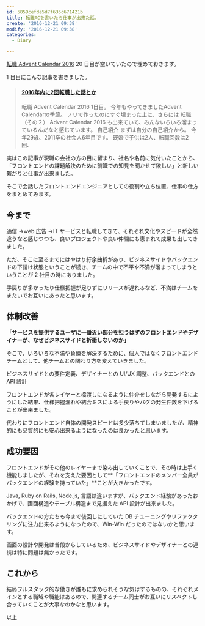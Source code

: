 ```yaml
---
id: 5859cefde5d7f635c671421b
title: 転職ACを書いたら仕事が出来た話。
create: '2016-12-21 09:38'
modify: '2016-12-21 09:38'
categories:
  - Diary

---
```


[転職 Advent Calendar 2016](http://qiita.com/advent-calendar/2016/job) 20 日目が空いていたので埋めておきます。

1 日目にこんな記事を書きました。

<blockquote class="embedly-card" data-card-key="efc9713d77434ae8b88ef22dda0a91e8" data-card-controls="0" data-card-width="500" data-card-type="article" data-card-align="left"><h4><a href="https://blog.yug1224.com/archives/583ebdfdb5b42a135a9a608f">2016年内に2回転職した話とか</a></h4><p>転職 Advent Calendar 2016 1日目。 今年もやってきましたAdvent Calendarの季節。 ノリで作ったのにすぐ埋まった上に、さらには 転職（その２） Advent Calendar 2016 も出来ていて、みんないろいろ溜まっているんだなと感じています。 自己紹介 まずは自分の自己紹介から。 今年29歳、2011卒の社会人6年目です。 既婚で子供は2人、転職回数は2回、</p></blockquote>
<script async src="//cdn.embedly.com/widgets/platform.js" charset="UTF-8"></script>

実はこの記事が現職の会社の方の目に留まり、社名や名前に気付いたことから、「フロントエンドの課題解決のために前職での知見を聞かせて欲しい」と新しい繋がりと仕事が出来ました。

そこで会話したフロントエンドエンジニアとしての役割や立ち位置、仕事の仕方をまとめてみます。

<!-- more -->

## 今まで

通信 →web 広告 →IT サービスと転職してきて、それぞれ文化やスピードが全然違うなと感じつつも、良いプロジェクトや良い仲間にも恵まれて成果も出してきました。

ただ、そこに至るまでにはやはり紆余曲折があり、ビジネスサイドやバックエンドの下請け状態ということが続き、チームの中で不平や不満が溜まってしまうということが 2 社目の時にありました。

手戻りが多かったり仕様把握が足りずにリリースが遅れるなど、不満はチームをまたいでお互いにあったと思います。

## 体制改善

**「サービスを提供するユーザに一番近い部分を担うはずのフロントエンドやデザイナーが、なぜビジネスサイドと折衝しないのか」**

そこで、いろいろな不満や負債を解決するために、個人ではなくフロントエンドチームとして、他チームとの関わり方を変えていきました。

ビジネスサイドとの要件定義、デザイナーとの UI/UX 調整、バックエンドとの API 設計

フロントエンドが各レイヤーと橋渡しになるように仲介をしながら開発するにようにした結果、仕様把握漏れや結合ミスによる手戻りやバグの発生件数を下げることが出来ました。

代わりにフロントエンド自体の開発スピードは多少落ちてしまいましたが、精神的にも品質的にも安心出来るようになったのは良かったと思います。

## 成功要因

フロントエンドがその他のレイヤーまで染み出していくことで、その時は上手く機能しましたが、それを支えた要因として**「フロントエンドのメンバー全員がバックエンドの経験を持っていた」**ことが大きかったです。

Java, Ruby on Rails, Node.js, 言語は違いますが、バックエンド経験があったおかげで、画面構造やテーブル構造まで見据えた API 設計が出来ました。

バックエンドの方たちも今まで後回しにしていた DB チューニングやリファクタリングに注力出来るようになったので、Win-Win だったのではないかと思います。

画面の設計や開発は普段からしているため、ビジネスサイドやデザイナーとの連携は特に問題は無かったです。

## これから

結局フルスタック的な働きが誰もに求められそうな気はするものの、それぞれメインとする職域や職能はあるので、関連するチーム同士がお互いにリスペクトし合っていくことが大事なのかなと思います。

以上
